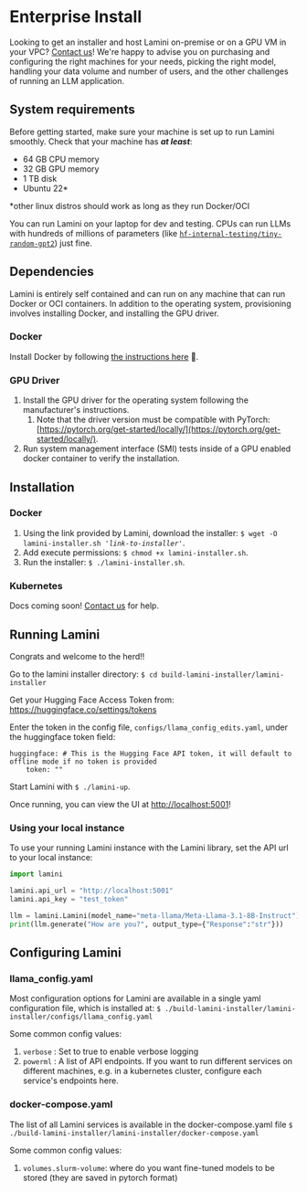 # Enterprise Install

Looking to get an installer and host Lamini on-premise or on a GPU VM in your VPC? [Contact us](https://www.lamini.ai/contact)! We're happy to advise you on purchasing and configuring the right machines for your needs, picking the right model, handling your data volume and number of users, and the other challenges of running an LLM application.

## System requirements
Before getting started, make sure your machine is set up to run Lamini smoothly. Check that your machine has ***at least***:

- 64 GB CPU memory
- 32 GB GPU memory
- 1 TB disk
- Ubuntu 22*

*other linux distros should work as long as they run Docker/OCI

You can run Lamini on your laptop for dev and testing. CPUs can run LLMs with hundreds of millions of parameters (like [`hf-internal-testing/tiny-random-gpt2`](https://huggingface.co/hf-internal-testing/tiny-random-gpt2)) just fine.

## Dependencies

Lamini is entirely self contained and can run on any machine that can run Docker or OCI containers.  In addition to the operating system, provisioning involves installing Docker, and installing the GPU driver.

### Docker
Install Docker by following [the instructions here](https://docs.docker.com/engine/install/ubuntu/) 🔗.

### GPU Driver
1. Install the GPU driver for the operating system following the manufacturer's instructions.
    1. Note that the driver version must be compatible with PyTorch: [https://pytorch.org/get-started/locally/](https://pytorch.org/get-started/locally/).
1. Run system management interface (SMI) tests inside of a GPU enabled docker container to verify the installation.

## Installation

### Docker

1. Using the link provided by Lamini, download the installer: `$ wget -O lamini-installer.sh '`*`link-to-installer`*`'`.
1. Add execute permissions: `$ chmod +x lamini-installer.sh`.
1. Run the installer: `$ ./lamini-installer.sh`.

### Kubernetes

Docs coming soon! [Contact us](https://www.lamini.ai/contact) for help.

## Running Lamini
Congrats and welcome to the herd!!

Go to the lamini installer directory: `$ cd build-lamini-installer/lamini-installer`

Get your Hugging Face Access Token from: https://huggingface.co/settings/tokens

Enter the token in the config file, `configs/llama_config_edits.yaml`, under the huggingface token field:
```
huggingface: # This is the Hugging Face API token, it will default to offline mode if no token is provided
    token: ""
```
Start Lamini with `$ ./lamini-up`.

Once running, you can view the UI at [http://localhost:5001](http://localhost:5001)!

### Using your local instance
To use your running Lamini instance with the Lamini library, set the API url to your local instance:
```python hl_lines="3-4"
import lamini

lamini.api_url = "http://localhost:5001"
lamini.api_key = "test_token"

llm = lamini.Lamini(model_name="meta-llama/Meta-Llama-3.1-8B-Instruct")
print(llm.generate("How are you?", output_type={"Response":"str"}))
```


## Configuring Lamini

### llama_config.yaml

Most configuration options for Lamini are available in a single
yaml configuration file, which is installed at:
`$ ./build-lamini-installer/lamini-installer/configs/llama_config.yaml`

Some common config values:

1. `verbose` : Set to true to enable verbose logging
2. `powerml` : A list of API endpoints.  If you want to run different services on different machines, e.g. in a kubernetes cluster, configure each service's endpoints here.

### docker-compose.yaml

The list of all Lamini services is available in the docker-compose.yaml file
`$ ./build-lamini-installer/lamini-installer/docker-compose.yaml`

Some common config values:

1. `volumes.slurm-volume`: where do you want fine-tuned models to be stored (they are saved in pytorch format)

<br><br>

